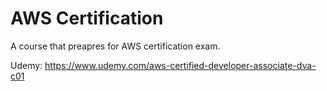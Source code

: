 # AWS Certification

A course that preapres for AWS certification exam.

Udemy: https://www.udemy.com/aws-certified-developer-associate-dva-c01

